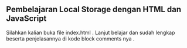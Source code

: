 <h2>Pembelajaran Local Storage dengan HTML dan JavaScript </h2>
<p>Silahkan kalian buka  file index.html . Lanjut belajar dan sudah lengkap beserta penjelasannya di kode block comments nya .</p>
